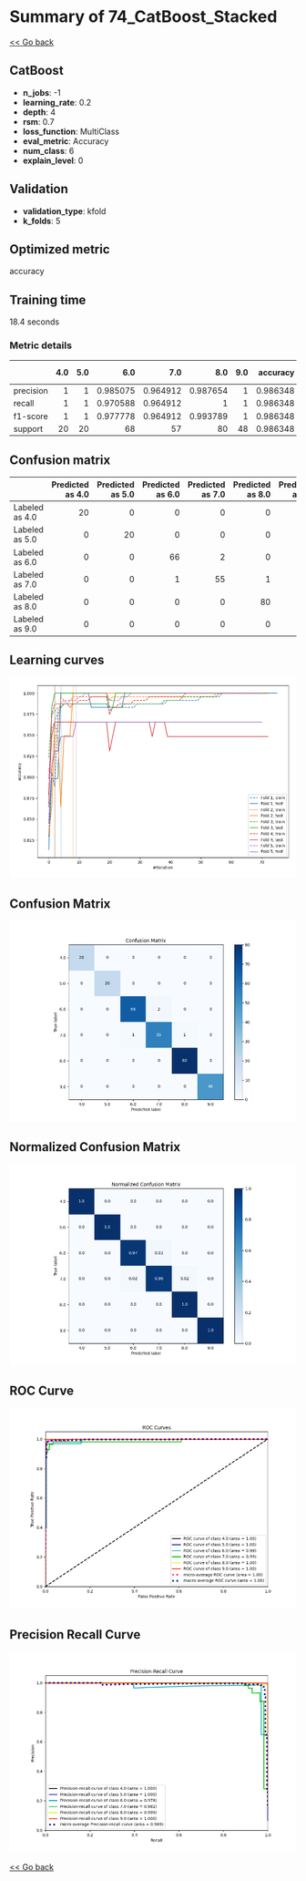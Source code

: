 # Summary of 74_CatBoost_Stacked

[<< Go back](../README.md)


## CatBoost
- **n_jobs**: -1
- **learning_rate**: 0.2
- **depth**: 4
- **rsm**: 0.7
- **loss_function**: MultiClass
- **eval_metric**: Accuracy
- **num_class**: 6
- **explain_level**: 0

## Validation
 - **validation_type**: kfold
 - **k_folds**: 5

## Optimized metric
accuracy

## Training time

18.4 seconds

### Metric details
|           |   4.0 |   5.0 |       6.0 |       7.0 |       8.0 |   9.0 |   accuracy |   macro avg |   weighted avg |   logloss |
|:----------|------:|------:|----------:|----------:|----------:|------:|-----------:|------------:|---------------:|----------:|
| precision |     1 |     1 |  0.985075 |  0.964912 |  0.987654 |     1 |   0.986348 |    0.989607 |       0.986339 |  0.422323 |
| recall    |     1 |     1 |  0.970588 |  0.964912 |  1        |     1 |   0.986348 |    0.98925  |       0.986348 |  0.422323 |
| f1-score  |     1 |     1 |  0.977778 |  0.964912 |  0.993789 |     1 |   0.986348 |    0.989413 |       0.986321 |  0.422323 |
| support   |    20 |    20 | 68        | 57        | 80        |    48 |   0.986348 |  293        |     293        |  0.422323 |


## Confusion matrix
|                |   Predicted as 4.0 |   Predicted as 5.0 |   Predicted as 6.0 |   Predicted as 7.0 |   Predicted as 8.0 |   Predicted as 9.0 |
|:---------------|-------------------:|-------------------:|-------------------:|-------------------:|-------------------:|-------------------:|
| Labeled as 4.0 |                 20 |                  0 |                  0 |                  0 |                  0 |                  0 |
| Labeled as 5.0 |                  0 |                 20 |                  0 |                  0 |                  0 |                  0 |
| Labeled as 6.0 |                  0 |                  0 |                 66 |                  2 |                  0 |                  0 |
| Labeled as 7.0 |                  0 |                  0 |                  1 |                 55 |                  1 |                  0 |
| Labeled as 8.0 |                  0 |                  0 |                  0 |                  0 |                 80 |                  0 |
| Labeled as 9.0 |                  0 |                  0 |                  0 |                  0 |                  0 |                 48 |

## Learning curves
![Learning curves](learning_curves.png)
## Confusion Matrix

![Confusion Matrix](confusion_matrix.png)


## Normalized Confusion Matrix

![Normalized Confusion Matrix](confusion_matrix_normalized.png)


## ROC Curve

![ROC Curve](roc_curve.png)


## Precision Recall Curve

![Precision Recall Curve](precision_recall_curve.png)



[<< Go back](../README.md)
